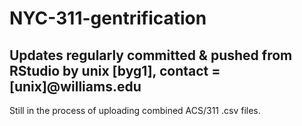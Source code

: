 # NYC-311-gentrification
## Updates regularly committed & pushed from RStudio by unix [byg1], contact = [unix]@williams.edu

Still in the process of uploading combined ACS/311 .csv files.
